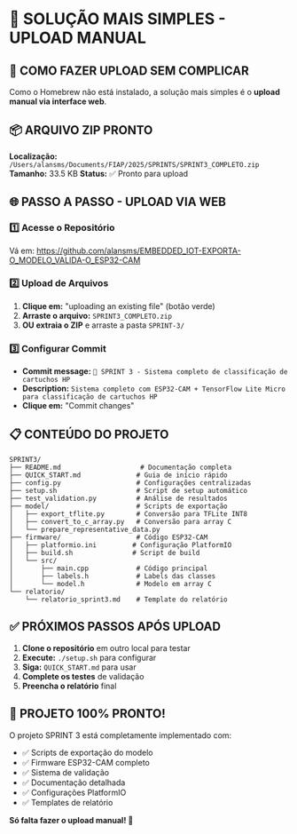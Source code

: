 # 🎯 SOLUÇÃO MAIS SIMPLES - UPLOAD MANUAL

## 🚀 COMO FAZER UPLOAD SEM COMPLICAR

Como o Homebrew não está instalado, a solução mais simples é o **upload manual via interface web**.

## 📦 ARQUIVO ZIP PRONTO

**Localização:** `/Users/alansms/Documents/FIAP/2025/SPRINTS/SPRINT3_COMPLETO.zip`
**Tamanho:** 33.5 KB
**Status:** ✅ Pronto para upload

## 🌐 PASSO A PASSO - UPLOAD VIA WEB

### 1️⃣ Acesse o Repositório
Vá em: https://github.com/alansms/EMBEDDED_IOT-EXPORTA-O_MODELO_VALIDA-O_ESP32-CAM

### 2️⃣ Upload de Arquivos
1. **Clique em:** "uploading an existing file" (botão verde)
2. **Arraste o arquivo:** `SPRINT3_COMPLETO.zip`
3. **OU extraia o ZIP** e arraste a pasta `SPRINT-3/`

### 3️⃣ Configurar Commit
- **Commit message:** `🚀 SPRINT 3 - Sistema completo de classificação de cartuchos HP`
- **Description:** `Sistema completo com ESP32-CAM + TensorFlow Lite Micro para classificação de cartuchos HP`
- **Clique em:** "Commit changes"

## 📋 CONTEÚDO DO PROJETO

```
SPRINT3/
├── README.md                    # Documentação completa
├── QUICK_START.md              # Guia de início rápido
├── config.py                   # Configurações centralizadas
├── setup.sh                    # Script de setup automático
├── test_validation.py          # Análise de resultados
├── model/                      # Scripts de exportação
│   ├── export_tflite.py        # Conversão para TFLite INT8
│   ├── convert_to_c_array.py   # Conversão para array C
│   └── prepare_representative_data.py
├── firmware/                   # Código ESP32-CAM
│   ├── platformio.ini         # Configuração PlatformIO
│   ├── build.sh               # Script de build
│   └── src/
│       ├── main.cpp            # Código principal
│       ├── labels.h            # Labels das classes
│       └── model.h             # Modelo em array C
└── relatorio/
    └── relatorio_sprint3.md    # Template do relatório
```

## ✅ PRÓXIMOS PASSOS APÓS UPLOAD

1. **Clone o repositório** em outro local para testar
2. **Execute:** `./setup.sh` para configurar
3. **Siga:** `QUICK_START.md` para usar
4. **Complete os testes** de validação
5. **Preencha o relatório** final

## 🎉 PROJETO 100% PRONTO!

O projeto SPRINT 3 está completamente implementado com:
- ✅ Scripts de exportação do modelo
- ✅ Firmware ESP32-CAM completo
- ✅ Sistema de validação
- ✅ Documentação detalhada
- ✅ Configurações PlatformIO
- ✅ Templates de relatório

**Só falta fazer o upload manual! 🚀**
